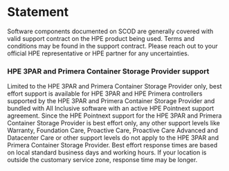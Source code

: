 # Statement
Software components documented on SCOD are generally covered with valid support contract on the HPE product being used. Terms and conditions may be found in the support contract. Please reach out to your official HPE representative or HPE partner for any uncertainties.

### HPE 3PAR and Primera Container Storage Provider support

Limited to the HPE 3PAR and Primera Container Storage Provider only, best effort support is available for HPE 3PAR and HPE Primera controllers supported by the HPE 3PAR and Primera Container Storage Provider and bundled with All Inclusive software with an active HPE Pointnext support agreement. Since the HPE Pointnext support for the HPE 3PAR and Primera Container Storage Provider is best effort only, any other support levels like Warranty, Foundation Care, Proactive Care, Proactive Care Advanced and Datacenter Care or other support levels do not apply to the HPE 3PAR and Primera Container Storage Provider. Best effort response times are based on local standard business days and working hours. If your location is outside the customary service zone, response time may be longer.